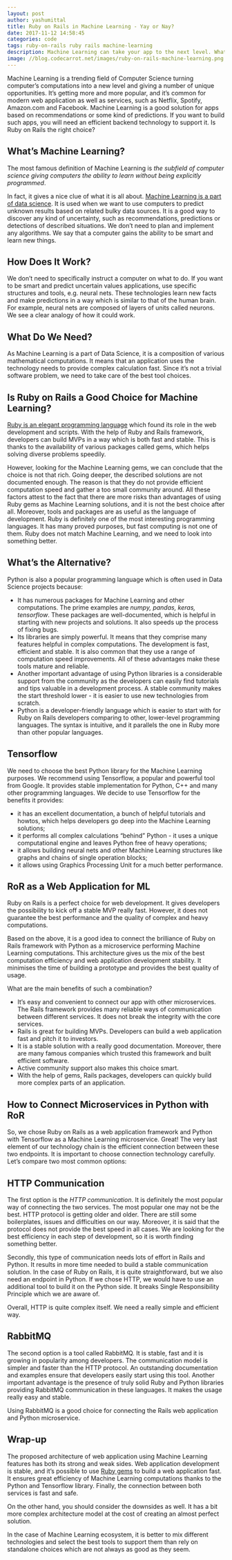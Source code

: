 ```yaml
---
layout: post
author: yashumittal
title: Ruby on Rails in Machine Learning - Yay or Nay?
date: 2017-11-12 14:58:45
categories: code
tags: ruby-on-rails ruby rails machine-learning
description: Machine Learning can take your app to the next level. What technology should you use to Make the most of it?
image: //blog.codecarrot.net/images/ruby-on-rails-machine-learning.png
---
```


Machine Learning is a trending field of Computer Science turning computer’s computations into a new level and giving a number of unique opportunities. It’s getting more and more popular, and it’s common for modern web application as well as services, such as Netflix, Spotify, Amazon.com and Facebook. Machine Learning is a good solution for apps based on recommendations or some kind of predictions. If you want to build such apps, you will need an efficient backend technology to support it. Is Ruby on Rails the right choice?

## What’s Machine Learning?

The most famous definition of Machine Learning is *the subfield of computer science giving computers the ability to learn without being explicitly programmed*.

In fact, it gives a nice clue of what it is all about. [Machine Learning is a part of data science](/smart-skill-distribution-in-project-teams-taking-the-machine-learning-approach). It is used when we want to use computers to predict unknown results based on related bulky data sources. It is a good way to discover any kind of uncertainty, such as recommendations, predictions or detections of described situations. We don’t need to plan and implement any algorithms. We say that a computer gains  the ability to be smart and learn new things.

## How Does It Work?

We don’t need to specifically instruct a computer on what to do. If you want to be smart and predict uncertain values applications, use specific structures and tools, e.g. neural nets. These technologies learn new facts and make predictions in a way which is similar to that of the human brain. For example, neural nets are composed of layers of units called neurons. We see a clear analogy of how it could work.

## What Do We Need?

As Machine Learning is a part of Data Science, it is a composition of various mathematical computations. It means that an application uses the technology needs to provide complex calculation fast. Since it’s not a trivial software problem, we need to take care of the best tool choices.

## Is Ruby on Rails a Good Choice for Machine Learning?

[Ruby is an elegant programming language](/pros-cons-ruby-on-rails) which found its role in the web development and scripts. With the help of Ruby and Rails framework, developers can build MVPs in a way which is both fast and stable. This is thanks to  the availability of various packages called gems, which helps solving diverse problems speedily.

However, looking for the Machine Learning gems, we can conclude that the choice is not that rich. Going deeper, the described solutions are not documented enough. The reason is that they do not provide efficient computation speed and gather a too small community around. All these factors attest to the fact that there are more risks than advantages of using Ruby gems as Machine Learning solutions, and it is not the best choice after all.
Moreover, tools and packages are as useful as the language of development. Ruby is definitely one of the most interesting programming languages. It has many proved purposes, but fast computing is not one of them. Ruby does not match Machine Learning, and we need to look into something better.

## What’s the Alternative?

Python is also a popular programming language which is often used in Data Science projects because:

* It has numerous packages for Machine Learning and other computations. The prime examples are *numpy, pandas, keras, tensorflow*. These packages are well-documented, which is helpful in starting with new projects and solutions. It also speeds up the process of fixing bugs.
* Its libraries are simply powerful. It means that they comprise many features helpful in complex computations. The development is fast, efficient and stable. It is also common that they use a range of computation speed improvements. All of these advantages make these tools mature and reliable.
* Another important advantage of using Python libraries is a considerable support from the community as the developers can easily find tutorials and tips valuable in a development process. A stable community makes the start threshold lower - it is easier to use new technologies from scratch.
* Python is a developer-friendly language which is easier to start with for Ruby on Rails developers comparing to other, lower-level programming languages. The syntax is intuitive, and it parallels the one in Ruby more than other popular languages.

## Tensorflow

We need to choose the best Python library for the Machine Learning purposes. We recommend using Tensorflow, a popular and powerful tool from Google. It provides stable implementation for Python, C++ and many other programming languages. We decide to use Tensorflow for the benefits it provides:

* it has an excellent documentation, a bunch of helpful tutorials and howtos, which helps developers go deep into the Machine Learning solutions;
* it performs all complex calculations “behind” Python - it uses a unique computational engine and leaves Python free of heavy operations;
* it allows building neural nets and other Machine Learning structures like graphs and chains of single operation blocks;
* it allows using Graphics Processing Unit for a much better performance.

## RoR as a Web Application for ML

Ruby on Rails is a perfect choice for web development. It gives developers the possibility to kick off a stable MVP really fast. However, it does not guarantee the best performance and the quality of complex and heavy computations.

Based on the above, it is a good idea to connect the brilliance of Ruby on Rails framework with Python as a microservice performing Machine Learning computations. This architecture gives us the mix of the best computation efficiency and web application development stability. It minimises the time of building a prototype and provides the best quality of usage.

What are the main benefits of such a combination?

* It’s easy and convenient to connect our app with other microservices. The Rails framework provides many reliable ways of communication between different services. It does not break the integrity with the core services.
* Rails is great for building MVPs. Developers can build a web application fast and pitch it to investors.
* It is a stable solution with a really good documentation. Moreover, there are many famous companies which trusted this framework and built efficient software. 
* Active community support also makes this choice smart.
* With the help of gems, Rails packages, developers can quickly build more complex parts of an application.

## How to Connect Microservices in Python with RoR

So, we chose Ruby on Rails as a web application framework and Python with Tensorflow as a Machine Learning microservice. Great! The very last element of our technology chain is the efficient connection between these two endpoints. It is important to choose connection technology carefully. Let’s compare two most common options:

## HTTP Communication

The first option is the *HTTP communication*. It is definitely the most popular way of connecting the two services. The most popular one may not be the best. HTTP protocol is getting older and older. There are still some boilerplates, issues and difficulties on our way. Moreover, it is said that the protocol does not provide the best speed in all cases. We are looking for the best efficiency in each step of development, so it is worth finding something better.

Secondly, this type of communication needs lots of effort in Rails and Python. It results in more time needed to build a stable communication solution. In the case of Ruby on Rails, it is quite straightforward, but we also need an endpoint in Python. If we chose HTTP, we would have to use an additional tool to build it on the Python side. It breaks Single Responsibility Principle which we are aware of.

Overall, HTTP is quite complex itself. We need a really simple and efficient way.

## RabbitMQ

The second option is a tool called RabbitMQ. It is stable, fast and it is growing in popularity among developers. The communication model is simpler and faster than the HTTP protocol. An outstanding documentation and examples ensure that developers easily start using this tool. Another important advantage is the presence of truly solid Ruby and Python libraries providing RabbitMQ communication in these languages. It makes the usage really easy and stable.

Using RabbitMQ is a good choice for connecting the Rails web application and Python microservice.

## Wrap-up

The proposed architecture of web application using Machine Learning features has both its strong and weak sides. Web application development is stable, and it’s possible to use [Ruby gems](/top-10-ruby-on-rails-gems-to-make-ruby-devs-life-easier) to build a web application fast. It ensures great efficiency of Machine Learning computations thanks to the Python and Tensorflow library. Finally, the connection between both services is fast and safe.

On the other hand, you should consider the downsides as well. It has a bit more complex architecture model at the cost of creating an almost perfect solution.

In the case of Machine Learning ecosystem, it is better to mix different technologies and select the best tools to support them than rely on standalone choices which are not always as good as they seem.